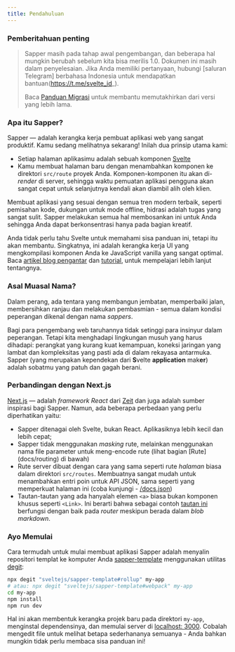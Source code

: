 ```yaml
---
title: Pendahuluan
---
```


###  Pemberitahuan penting

> Sapper masih pada tahap awal pengembangan, dan beberapa hal mungkin berubah sebelum kita bisa merilis 1.0. Dokumen ini masih dalam penyelesaian. Jika Anda memiliki pertanyaan, hubungi [saluran Telegram] berbahasa Indonesia untuk mendapatkan bantuan(https://t.me/svelte_id_).
>
> Baca [Panduan Migrasi](migrating) untuk membantu memutakhirkan dari versi yang lebih lama.

### Apa itu Sapper?

Sapper — adalah kerangka kerja pembuat aplikasi web yang sangat produktif. Kamu sedang melihatnya sekarang! Inilah dua prinsip utama kami:

* Setiap halaman aplikasimu adalah sebuah komponen [Svelte](https://svelte.dev)
* Kamu membuat halaman baru dengan menambahkan komponen ke direktori `src/route` proyek Anda. Komponen-komponen itu akan di-_render_ di server, sehingga waktu pemuatan aplikasi pengguna akan sangat cepat untuk selanjutnya kendali akan diambil alih oleh klien.

Membuat aplikasi yang sesuai dengan semua tren modern terbaik, seperti pemisahan kode, dukungan untuk mode offline, hidrasi adalah tugas yang sangat sulit. Sapper melakukan semua hal membosankan ini untuk Anda sehingga Anda dapat berkonsentrasi hanya pada bagian kreatif.

Anda tidak perlu tahu Svelte untuk memahami sisa panduan ini, tetapi itu akan membantu. Singkatnya, ini adalah kerangka kerja UI yang mengkompilasi komponen Anda ke JavaScript vanilla yang sangat optimal. Baca [artikel blog pengantar](https://svelte.dev/blog/svelte-3-rethinking-reactivity) dan [tutorial](https://svelte.dev/tutorial), untuk mempelajari lebih lanjut tentangnya.

### Asal Muasal Nama?

Dalam perang, ada tentara yang membangun jembatan, memperbaiki jalan, membersihkan ranjau dan melakukan pembasmian - semua dalam kondisi peperangan dikenal dengan nama _sappers_.

Bagi para pengembang web taruhannya tidak setinggi para insinyur dalam peperangan. Tetapi kita menghadapi lingkungan musuh yang harus dihadapi: perangkat yang kurang kuat kemampuan, koneksi jaringan yang lambat dan kompleksitas yang pasti ada di dalam rekayasa antarmuka. Sapper (yang merupakan kependekan dari <b>S</b>velte <b>application</b> mak<b>er</b>) adalah sobatmu yang patuh dan gagah berani.

### Perbandingan dengan Next.js

[Next.js](https://github.com/zeit/next.js) — adalah _framework React_ dari [Zeit](https://zeit.co) dan juga adalah sumber inspirasi bagi Sapper. Namun, ada beberapa perbedaan yang perlu diperhatikan yaitu:

* Sapper ditenagai oleh Svelte, bukan React. Aplikasiknya lebih kecil dan lebih cepat;
* Sapper tidak menggunakan _masking_ rute, melainkan menggunakan nama file parameter untuk meng-encode rute (lihat bagian [Rute] (docs/routing) di bawah) 
* Rute server dibuat dengan cara yang sama seperti rute *halaman* biasa dalam direktori `src/routes`. Membuatnya sangat mudah untuk menambahkan entri poin untuk API JSON, sama seperti yang memperkuat halaman ini (coba kunjungi - [/docs.json](/docs.json))
* Tautan-tautan yang ada hanyalah elemen `<a>` biasa bukan komponen khusus seperti `<Link>`. Ini berarti bahwa sebagai contoh [tautan ini](/) berfungsi dengan baik pada _router_ meskipun berada dalam _blob markdown_.

### Ayo Memulai

Cara termudah untuk mulai membuat aplikasi Sapper adalah menyalin repositori templat ke komputer Anda [sapper-template](https://github.com/sveltejs/sapper-template) menggunakan utilitas [degit](https://github.com/Rich-Harris/degit):

```bash
npx degit "sveltejs/sapper-template#rollup" my-app
# atau: npx degit "sveltejs/sapper-template#webpack" my-app
cd my-app
npm install
npm run dev
```

Hal ini akan membentuk kerangka projek baru pada direktori `my-app`, menginstal dependensinya, dan memulai server di [localhost: 3000](http://localhost:3000). Cobalah mengedit file untuk melihat betapa sederhananya semuanya - Anda bahkan mungkin tidak perlu membaca sisa panduan ini!
